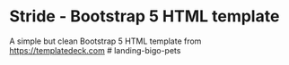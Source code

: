 # Stride - Bootstrap 5 HTML template
A simple but clean Bootstrap 5 HTML template from https://templatedeck.com
#   l a n d i n g - b i g o - p e t s  
 